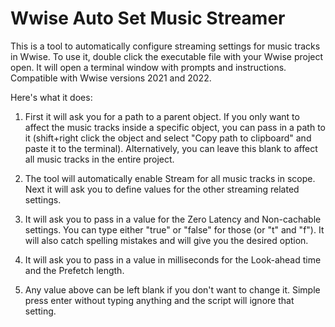 # Wwise Auto Set Music Streamer

 This is a tool to automatically configure streaming settings for music tracks in Wwise.
 To use it, double click the executable file with your Wwise project open. It will open a terminal window with prompts and instructions. 
 Compatible with Wwise versions 2021 and 2022.
 
 Here's what it does:
 
 1. First it will ask you for a path to a parent object. If you only want to affect the music tracks inside a specific object, you can pass in a path to it (shift+right click the object and select "Copy path to clipboard" and paste it to the terminal). Alternatively, you can leave this blank to affect all music tracks in the entire project.
 
 2. The tool will automatically enable Stream for all music tracks in scope. Next it will ask you to define values for the other streaming related settings.
 
 3. It will ask you to pass in a value for the Zero Latency and Non-cachable settings. You can type either "true" or "false" for those (or "t" and "f"). It will also catch spelling mistakes and will give you the desired option.
 
 4. It will ask you to pass in a value in milliseconds for the Look-ahead time and the Prefetch length.
 
 5. Any value above can be left blank if you don't want to change it. Simple press enter without typing anything and the script will ignore that setting.
